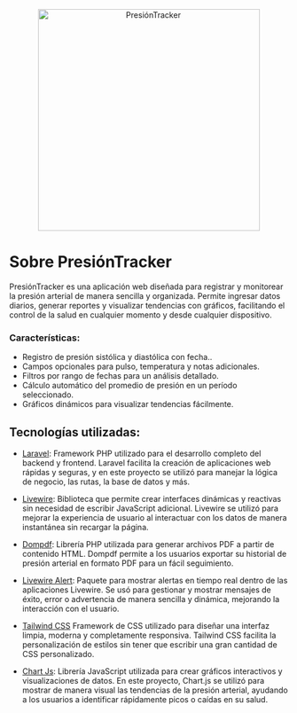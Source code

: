 <div style="text-align: center;">
    <a href="https://presiontracker.brayandev.com/">
        <img src="https://i.imgur.com/lmpeT00.png" width="400px" alt="PresiónTracker">
    </a>
</div>

# Sobre PresiónTracker

PresiónTracker es una aplicación web diseñada para registrar y monitorear la presión arterial de manera sencilla y organizada. Permite ingresar datos diarios, generar reportes y visualizar tendencias con gráficos, facilitando el control de la salud en cualquier momento y desde cualquier dispositivo.

### Características:


- Registro de presión sistólica y diastólica con fecha..
- Campos opcionales para pulso, temperatura y notas adicionales.
- Filtros por rango de fechas para un análisis detallado.
- Cálculo automático del promedio de presión en un período seleccionado.
- Gráficos dinámicos para visualizar tendencias fácilmente.

## Tecnologías utilizadas:

- [Laravel](https://laravel.com/): Framework PHP utilizado para el desarrollo completo del backend y frontend. Laravel facilita la creación de aplicaciones web rápidas y seguras, y en este proyecto se utilizó para manejar la lógica de negocio, las rutas, la base de datos y más.

- [Livewire](https://laravel-livewire.com/): Biblioteca que permite crear interfaces dinámicas y reactivas sin necesidad de escribir JavaScript adicional. Livewire se utilizó para mejorar la experiencia de usuario al interactuar con los datos de manera instantánea sin recargar la página.

- [Dompdf](https://github.com/dompdf/dompdf): Librería PHP utilizada para generar archivos PDF a partir de contenido HTML. Dompdf permite a los usuarios exportar su historial de presión arterial en formato PDF para un fácil seguimiento.

- [Livewire Alert](https://github.com/jantinnerezo/livewire-alert):  Paquete para mostrar alertas en tiempo real dentro de las aplicaciones Livewire. Se usó para gestionar y mostrar mensajes de éxito, error o advertencia de manera sencilla y dinámica, mejorando la interacción con el usuario.

- [Tailwind CSS](https://tailwindcss.com/) Framework de CSS utilizado para diseñar una interfaz limpia, moderna y completamente responsiva. Tailwind CSS facilita la personalización de estilos sin tener que escribir una gran cantidad de CSS personalizado.

- [Chart Js](https://www.chartjs.org/): Librería JavaScript utilizada para crear gráficos interactivos y visualizaciones de datos. En este proyecto, Chart.js se utilizó para mostrar de manera visual las tendencias de la presión arterial, ayudando a los usuarios a identificar rápidamente picos o caídas en su salud.